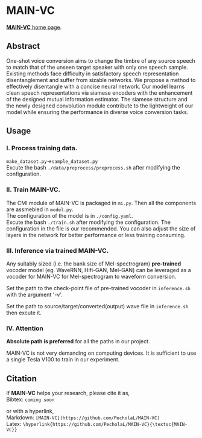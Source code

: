 # MAIN-VC

[**MAIN-VC** home page](https://pecholal.github.io/MAIN-VC-demo/).

## Abstract
One-shot voice conversion aims to change the timbre of any source speech to match that of the unseen target speaker with only one speech sample. Existing methods face difficulty in satisfactory speech representation disentanglement and suffer from sizable networks. We propose a method to effectively disentangle with a concise neural network. Our model learns clean speech representations via siamese encoders with the enhancement of the designed mutual information estimator. The siamese structure and the newly designed convolution module contribute to the lightweight of our model while ensuring the performance in diverse voice conversion tasks.

## Usage
### I. Process training data.
`make_dataset.py`->`sample_dataset.py`  
Excute the bash `./data/preprocess/preprocess.sh` after modifying the configuration.

### II. Train MAIN-VC.
The CMI module of MAIN-VC is packaged in `mi.py`. Then all the components are assmebled in `model.py`.  
The configuration of the model is in `./config.yaml`.  
Excute the bash `./train.sh` after modifying the configuration. The configuration in the file is our recommended. You can also adjust the size of layers in the network for better performance or less training consuming.

### III. Inference via trained MAIN-VC.
Any suitably sized (i.e. the bank size of Mel-spectrogram) **pre-trained** vocoder model (eg. WaveRNN, Hifi-GAN, Mel-GAN) can be leveraged as a vocoder for MAIN-VC for Mel-spectrogram to waveform conversion.

Set the path to the check-point file of pre-trained vocoder in `inference.sh` with the argument '-v'.

Set the path to source/target/converted(output) wave file in `inference.sh` then excute it. 

### IV. Attention
**Absolute path is preferred** for all the paths in our project.

MAIN-VC is not very demanding on computing devices. It is sufficient to use a single Tesla V100 to train in our experiment.

## Citation
If **MAIN-VC** helps your research, please cite it as,  
Bibtex: `coming soon`  

or with a hyperlink,  
Markdown: `[MAIN-VC](https://github.com/PecholaL/MAIN-VC)`  
Latex: `\hyperlink{https://github.com/PecholaL/MAIN-VC}{\textsc{MAIN-VC}}`